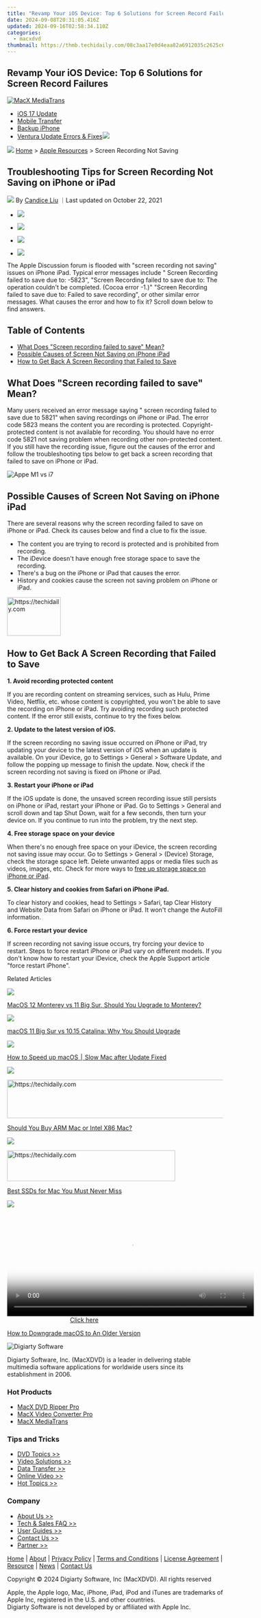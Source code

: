 ```yaml
---
title: "Revamp Your iOS Device: Top 6 Solutions for Screen Record Failures"
date: 2024-09-08T20:31:05.416Z
updated: 2024-09-16T02:58:34.110Z
categories:
  - macxdvd
thumbnail: https://thmb.techidaily.com/08c3aa17e0d4eaa82a6912035c2625c6aeb814a3c6b04915c834196ff8d149e8.jpg
---
```


## Revamp Your iOS Device: Top 6 Solutions for Screen Record Failures

[![MacX MediaTrans](https://www.macxdvd.com/mac/../image-style/new-seo/icon10.png)](https://tools.techidaily.com/macxdvd/products/)

* [iOS 17 Update](https://tools.techidaily.com/macxdvd/products/)
* [Mobile Transfer](https://tools.techidaily.com/macxdvd/products/)
* [Backup iPhone](https://tools.techidaily.com/macxdvd/products/)
* [Ventura Update Errors & Fixes](https://tools.techidaily.com/macxdvd/products/)![](https://www.macxdvd.com/mac/../mobile/article-image/hot.gif)

![](https://www.macxdvd.com/mac/../image-style/new-seo/icon7.png) [Home](https://tools.techidaily.com/macxdvd/products/) \> [Apple Resources](https://tools.techidaily.com/macxdvd/products/) \> Screen Recording Not Saving

## Troubleshooting Tips for Screen Recording Not Saving on iPhone or iPad

![](https://www.macxdvd.com/mac/../image-style/new-seo/icon6.png) By [Candice Liu](https://www.linkedin.com/in/candice-liu-444483a3/) ｜Last updated on October 22, 2021

* [![](https://www.macxdvd.com/mac/../image-style/new-seo/share-fa.jpg)](https://www.facebook.com/sharer/sharer.php?u=https://www.macxdvd.com/mac/screen-recording-not-saving.htm)
* [![](https://www.macxdvd.com/mac/../image-style/new-seo/share-tw.jpg)](https://twitter.com/intent/tweet?url=https://www.macxdvd.com/mac/screen-recording-not-saving.htm&text=)

* [![](https://www.macxdvd.com/mac/../image-style/new-seo/share-email.jpg)](https://www.macxdvd.com/mac/mailto:info@example.com?&subject=&body=https://www.macxdvd.com/mac/screen-recording-not-saving.htm)
* [![](https://www.macxdvd.com/mac/../image-style/new-seo/share-in.jpg)](https://www.linkedin.com/shareArticle?mini=true&url=https://www.macxdvd.com/mac/screen-recording-not-saving.htm&title=&summary=&source=)

The Apple Discussion forum is flooded with "screen recording not saving" issues on iPhone iPad. Typical error messages include " Screen Recording failed to save due to: -5823", "Screen Recording failed to save due to: The operation couldn't be completed. (Cocoa error -1.)" "Screen Recording failed to save due to: Failed to save recording", or other similar error messages. What causes the error and how to fix it? Scroll down below to find answers. 

## Table of Contents

* [What Does "Screen recording failed to save" Mean?](https://tools.techidaily.com/macxdvd/products/)
* [Possible Causes of Screen Not Saving on iPhone iPad](https://tools.techidaily.com/macxdvd/products/)
* [How to Get Back A Screen Recording that Failed to Save](https://tools.techidaily.com/macxdvd/products/)

## What Does "Screen recording failed to save" Mean?

Many users received an error message saying " screen recording failed to save due to 5821" when saving recordings on iPhone or iPad. The error code 5823 means the content you are recording is protected. Copyright-protected content is not available for recording. You should have no error code 5821 not saving problem when recording other non-protected content. If you still have the recording issue, figure out the causes of the error and follow the troubleshooting tips below to get back a screen recording that failed to save on iPhone or iPad.

![Appe M1 vs i7](https://www.macxdvd.com/mac/article-image/m1-vs-i7-1.jpg) 

## Possible Causes of Screen Not Saving on iPhone iPad

There are several reasons why the screen recording failed to save on iPhone or iPad. Check its causes below and find a clue to fix the issue. 

* The content you are trying to record is protected and is prohibited from recording.
* The iDevice doesn't have enough free storage space to save the recording.
* There's a bug on the iPhone or iPad that causes the error.
* History and cookies cause the screen not saving problem on iPhone or iPad.

<!-- affiliate ads begin -->
<a href="https://aligracehair.sjv.io/c/5597632/2135409/19272" target="_top" id="2135409">
  <img src="//a.impactradius-go.com/display-ad/19272-2135409" border="0" alt="https://techidaily.com" width="125" height="90"/>
</a>
<img height="0" width="0" src="https://aligracehair.sjv.io/i/5597632/2135409/19272" style="position:absolute;visibility:hidden;" border="0" />
<!-- affiliate ads end -->

## How to Get Back A Screen Recording that Failed to Save

**1\. Avoid recording protected content**

If you are recording content on streaming services, such as Hulu, Prime Video, Netflix, etc. whose content is copyrighted, you won't be able to save the recording on iPhone or iPad. Try avoiding recording such protected content. If the error still exists, continue to try the fixes below. 

**2\. Update to the latest version of iOS.**

If the screen recording no saving issue occurred on iPhone or iPad, try updating your device to the latest version of iOS when an update is available. On your iDevice, go to Settings > General > Software Update, and follow the popping up message to finish the update. Now, check if the screen recording not saving is fixed on iPhone or iPad. 

**3\. Restart your iPhone or iPad**

If the iOS update is done, the unsaved screen recording issue still persists on iPhone or iPad, restart your iPhone or iPad. Go to Settings > General and scroll down and tap Shut Down, wait for a few seconds, then turn your device on. If you continue to run into the problem, try the next step. 

**4\. Free storage space on your device**

When there's no enough free space on your iDevice, the screen recording not saving issue may occur. Go to Settings > General > (Device) Storage, check the storage space left. Delete unwanted apps or media files such as videos, images, etc. Check for more ways to [free up storage space on iPhone or iPad](https://tools.techidaily.com/macxdvd/products/).

**5\. Clear history and cookies from Safari on iPhone iPad.** 

To clear history and cookies, head to Settings > Safari, tap Clear History and Website Data from Safari on iPhone or iPad. It won't change the AutoFill information. 

**6\. Force restart your device**

If screen recording not saving issue occurs, try forcing your device to restart. Steps to force restart iPhone or iPad vary on different models. If you don't know how to restart your iDevice, check the Apple Support article "force restart iPhone". 

Related Articles

![](https://www.macxdvd.com/mac/../image-style/new-seo/pic7.jpg)

[MacOS 12 Monterey vs 11 Big Sur, Should You Upgrade to Monterey?](https://tools.techidaily.com/macxdvd/products/) 

![](https://www.macxdvd.com/mac/../image-style/new-seo/pic6.jpg)

[macOS 11 Big Sur vs 10.15 Catalina: Why You Should Upgrade](https://tools.techidaily.com/macxdvd/products/) 

![](https://www.macxdvd.com/mac/../image-style/new-seo/pic5.jpg)

[How to Speed up macOS ׀ Slow Mac after Update Fixed](https://tools.techidaily.com/macxdvd/products/) 

![](https://www.macxdvd.com/mac/../image-style/new-seo/pic4.jpg)

<!-- affiliate ads begin -->
<a href="https://appsumo.8odi.net/c/5597632/2132162/7443" target="_top" id="2132162">
  <img src="//a.impactradius-go.com/display-ad/7443-2132162" border="0" alt="https://techidaily.com" width="728" height="90"/>
</a>
<img height="0" width="0" src="https://appsumo.8odi.net/i/5597632/2132162/7443" style="position:absolute;visibility:hidden;" border="0" />
<!-- affiliate ads end -->

[Should You Buy ARM Mac or Intel X86 Mac?](https://tools.techidaily.com/macxdvd/products/) 

![](https://www.macxdvd.com/mac/../image-style/new-seo/pic3.jpg)

<!-- affiliate ads begin -->
<a href="https://aligracehair.sjv.io/c/5597632/2115919/19272" target="_top" id="2115919">
  <img src="//a.impactradius-go.com/display-ad/19272-2115919" border="0" alt="https://techidaily.com" width="392" height="72"/>
</a>
<img height="0" width="0" src="https://aligracehair.sjv.io/i/5597632/2115919/19272" style="position:absolute;visibility:hidden;" border="0" />
<!-- affiliate ads end -->

[Best SSDs for Mac You Must Never Miss](https://tools.techidaily.com/macxdvd/products/) 

![](https://www.macxdvd.com/mac/../image-style/new-seo/pic2.jpg)

<!-- affiliate ads begin -->
<span id="1982499">
					<video width="576" height="240" style="cursor:pointer"
           poster="//a.impactradius-go.com/display-clicktoplayimage/1982499.png"
           onclick="if(!this.playClicked){this.play();this.setAttribute('controls',true);this.playClicked=true;}">
	   <source src="//a.impactradius-go.com/display-ad/22993-1982499">
	   <img src="//a.impactradius-go.com/display-clicktoplayimage/1982499.png" style="border: none; height: 100%; width: 100%; object-fit: contain">
	</video>
	<div style="width:360px;text-align:center"><a href="javascript:window.open(decodeURIComponent('https%3A%2F%2Fhomestyler.sjv.io%2Fc%2F5597632%2F1982499%2F22993'), '_blank');void(0);">Click here</a></div>
</span>
<img height="0" width="0" src="https://imp.pxf.io/i/5597632/1982499/22993" style="position:absolute;visibility:hidden;" border="0" />
<!-- affiliate ads end -->

[How to Downgrade macOS to An Older Version](https://shop-links.co/link/?exclusive=1&publisher_slug=itechdaily19598&url=https%3A%2F%2Fwww.macxdvd.com%2Fmac%2Fhow-to-downgrade-macos.htm) 

![Digiarty Software](https://www.macxdvd.com/mac/../icon/logo.png) 

Digiarty Software, Inc. (MacXDVD) is a leader in delivering stable multimedia software applications for worldwide users since its establishment in 2006.

### Hot Products

* [MacX DVD Ripper Pro](https://tools.techidaily.com/macxdvd/products/)
* [MacX Video Converter Pro](https://tools.techidaily.com/macxdvd/products/)
* [MacX MediaTrans](https://tools.techidaily.com/macxdvd/products/)

### Tips and Tricks

* [DVD Topics >>](https://tools.techidaily.com/macxdvd/products/)
* [Video Solutions >>](https://tools.techidaily.com/macxdvd/products/)
* [Data Transfer >>](https://tools.techidaily.com/macxdvd/products/)
* [Online Video >>](https://tools.techidaily.com/macxdvd/products/)
* [Hot Topics >>](https://tools.techidaily.com/macxdvd/products/)

### Company

* [About Us >>](https://tools.techidaily.com/macxdvd/products/)
* [Tech & Sales FAQ >>](https://tools.techidaily.com/macxdvd/products/)
* [User Guides >>](https://tools.techidaily.com/macxdvd/products/)
* [Contact Us >>](https://tools.techidaily.com/macxdvd/products/)
* [Partner >>](https://tools.techidaily.com/macxdvd/products/)

[Home](https://tools.techidaily.com/macxdvd/products/) | [About](https://tools.techidaily.com/macxdvd/products/) | [Privacy Policy](https://tools.techidaily.com/macxdvd/products/) | [Terms and Conditions](https://tools.techidaily.com/macxdvd/products/) | [License Agreement](https://tools.techidaily.com/macxdvd/products/) | [Resource](https://tools.techidaily.com/macxdvd/products/) | [News](https://tools.techidaily.com/macxdvd/products/) | [Contact Us](https://tools.techidaily.com/macxdvd/products/)

Copyright © 2024 Digiarty Software, Inc (MacXDVD). All rights reserved

Apple, the Apple logo, Mac, iPhone, iPad, iPod and iTunes are trademarks of Apple Inc, registered in the U.S. and other countries.  
Digiarty Software is not developed by or affiliated with Apple Inc.

<ins class="adsbygoogle"
     style="display:block"
     data-ad-format="autorelaxed"
     data-ad-client="ca-pub-7571918770474297"
     data-ad-slot="1223367746"></ins>

<ins class="adsbygoogle"
     style="display:block"
     data-ad-client="ca-pub-7571918770474297"
     data-ad-slot="8358498916"
     data-ad-format="auto"
     data-full-width-responsive="true"></ins>



